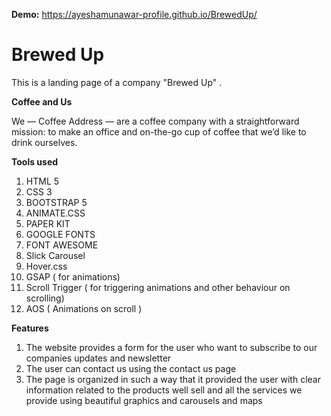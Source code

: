 **Demo:** https://ayeshamunawar-profile.github.io/BrewedUp/

# Brewed Up
This is a landing page of a company "Brewed Up" . 

**Coffee and Us**

We — Coffee Address — are a coffee company with a straightforward 
mission: to make an office and on-the-go cup of coffee that we’d like to drink ourselves.

**Tools used**

1) HTML 5 
2) CSS 3
3) BOOTSTRAP 5
4) ANIMATE.CSS
5) PAPER KIT 
6) GOOGLE FONTS 
7) FONT AWESOME
8) Slick Carousel 
9) Hover.css
10) GSAP ( for animations)
11) Scroll Trigger ( for triggering animations and other behaviour on scrolling)
12) AOS ( Animations on scroll )

**Features**
1) The website provides a form for the user who want to subscribe to our companies updates and newsletter
2) The user can contact us using the contact us page
3) The page is organized in such a way that it provided the user with clear information related to the products well sell 
and all the services we provide using beautiful graphics and carousels and maps 

